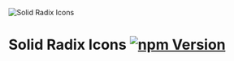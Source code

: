 <p>
  <img src="https://assets.solidjs.com/banner?project=Radix Icons" alt="Solid Radix Icons" />
</p>

# Solid Radix Icons [![npm Version](https://img.shields.io/npm/v/solid-radix-icons.svg?style=flat-square)](https://www.npmjs.org/package/solid-radix-icons)
